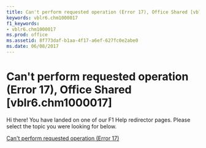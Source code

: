 ```yaml
---
title: Can't perform requested operation (Error 17), Office Shared [vblr6.chm1000017]
keywords: vblr6.chm1000017
f1_keywords:
- vblr6.chm1000017
ms.prod: office
ms.assetid: 8f773daf-b1aa-4f17-a6ef-627fc0e2abe0
ms.date: 06/08/2017
---
```



# Can't perform requested operation (Error 17), Office Shared [vblr6.chm1000017]

Hi there! You have landed on one of our F1 Help redirector pages. Please select the topic you were looking for below.

[Can't perform requested operation (Error 17)](http://msdn.microsoft.com/library/4cde1fa7-b509-4d69-2157-7fb0a429d99f%28Office.15%29.aspx)

